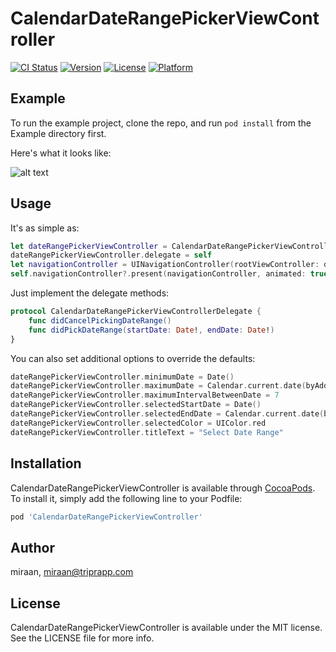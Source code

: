 # CalendarDateRangePickerViewController

[![CI Status](http://img.shields.io/travis/miraan/CalendarDateRangePickerViewController.svg?style=flat)](https://travis-ci.org/miraan/CalendarDateRangePickerViewController)
[![Version](https://img.shields.io/cocoapods/v/CalendarDateRangePickerViewController.svg?style=flat)](http://cocoapods.org/pods/CalendarDateRangePickerViewController)
[![License](https://img.shields.io/cocoapods/l/CalendarDateRangePickerViewController.svg?style=flat)](http://cocoapods.org/pods/CalendarDateRangePickerViewController)
[![Platform](https://img.shields.io/cocoapods/p/CalendarDateRangePickerViewController.svg?style=flat)](http://cocoapods.org/pods/CalendarDateRangePickerViewController)

## Example

To run the example project, clone the repo, and run `pod install` from the Example directory first.

Here's what it looks like:

![alt text](https://github.com/miraan/CalendarDateRangePickerViewController/blob/master/recording.gif "Select start and end dates easily.")

## Usage

It's as simple as:

```swift
let dateRangePickerViewController = CalendarDateRangePickerViewController(collectionViewLayout: UICollectionViewFlowLayout())
dateRangePickerViewController.delegate = self
let navigationController = UINavigationController(rootViewController: dateRangePickerViewController)
self.navigationController?.present(navigationController, animated: true, completion: nil)
```

Just implement the delegate methods:

```swift
protocol CalendarDateRangePickerViewControllerDelegate {
    func didCancelPickingDateRange()
    func didPickDateRange(startDate: Date!, endDate: Date!)
}
```

You can also set additional options to override the defaults:

```swift
dateRangePickerViewController.minimumDate = Date()
dateRangePickerViewController.maximumDate = Calendar.current.date(byAdding: .year, value: 2, to: Date())
dateRangePickerViewController.maximumIntervalBetweenDate = 7
dateRangePickerViewController.selectedStartDate = Date()
dateRangePickerViewController.selectedEndDate = Calendar.current.date(byAdding: .day, value: 10, to: Date())
dateRangePickerViewController.selectedColor = UIColor.red
dateRangePickerViewController.titleText = "Select Date Range"
```

## Installation

CalendarDateRangePickerViewController is available through [CocoaPods](http://cocoapods.org). To install
it, simply add the following line to your Podfile:

```ruby
pod 'CalendarDateRangePickerViewController'
```

## Author

miraan, miraan@triprapp.com

## License

CalendarDateRangePickerViewController is available under the MIT license. See the LICENSE file for more info.
